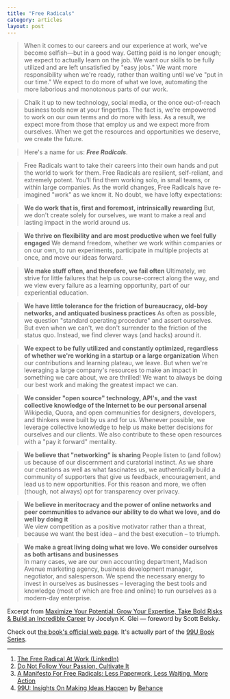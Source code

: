 ```yaml
---
title: "Free Radicals"
category: articles
layout: post
---
```


> When it comes to our careers and our experience at work, we've become
> selfish—but in a good way. Getting paid is no longer enough; we expect to
> actually learn on the job. We want our skills to be fully utilized and are
> left unsatisfied by "easy jobs." We want more responsibility when we're ready,
> rather than waiting until we've "put in our time." We expect to do more of
> what we love, automating the more laborious and monotonous parts of our work.

> Chalk it up to new technology, social media, or the once out-of-reach business
> tools now at your fingertips. The fact is, we're empowered to work on our own
> terms and do more with less. As a result, we expect more from those that
> employ us and we expect more from ourselves. When we get the resources and
> opportunities we deserve, we create the future.

> Here's a name for us: _**Free Radicals**_.

> Free Radicals want to take their careers into their own hands and put the
> world to work for them. Free Radicals are resilient, self-reliant, and
> extremely potent. You'll find them working solo, in small teams, or within
> large companies. As the world changes, Free Radicals have re-imagined "work"
> as we know it. No doubt, we have lofty expectations:

> **We do work that is, first and foremost, intrinsically rewarding** But, we
> don't create solely for ourselves, we want to make a real and lasting impact
> in the world around us.

> **We thrive on flexibility and are most productive when we feel fully
> engaged** We demand freedom, whether we work within companies or on our own,
> to run experiments, participate in multiple projects at once, and move our
> ideas forward.

> **We make stuff often, and therefore, we fail often** Ultimately, we strive
> for little failures that help us course-correct along the way, and we view
> every failure as a learning opportunity, part of our experiential education.

> **We have little tolerance for the friction of bureaucracy, old-boy networks,
> and antiquated business practices** As often as possible, we question
> "standard operating procedure" and assert ourselves. But even when we can't,
> we don't surrender to the friction of the status quo. Instead, we find clever
> ways (and hacks) around it.

> **We expect to be fully utilized and constantly optimized, regardless of
> whether we're working in a startup or a large organization** When our
> contributions and learning plateau, we leave. But when we're leveraging a
> large company's resources to make an impact in something we care about, we are
> thrilled! We want to always be doing our best work and making the greatest
> impact we can.

> **We consider "open source" technology, API's, and the vast collective
> knowledge of the Internet to be our personal arsenal** Wikipedia, Quora, and
> open communities for designers, developers, and thinkers were built by us and
> for us. Whenever possible, we leverage collective knowledge to help us make
> better decisions for ourselves and our clients. We also contribute to these
> open resources with a "pay it forward" mentality.

> **We believe that "networking" is sharing** People listen to (and follow) us
> because of our discernment and curatorial instinct. As we share our creations
> as well as what fascinates us, we authentically build a community of
> supporters that give us feedback, encouragement, and lead us to new
> opportunities. For this reason and more, we often (though, not always) opt for
> transparency over privacy.

> **We believe in meritocracy and the power of online networks and peer
> communities to advance our ability to do what we love, and do well by doing
> it**  
> We view competition as a positive motivator rather than a threat, because we
> want the best idea – and the best execution – to triumph.

> **We make a great living doing what we love. We consider ourselves as both
> artisans and businesses**  
> In many cases, we are our own accounting department, Madison Avenue marketing
> agency, business development manager, negotiator, and salesperson. We spend
> the necessary energy to invest in ourselves as businesses – leveraging the
> best tools and knowledge (most of which are free and online) to run ourselves
> as a modern-day enterprise.

Excerpt from [Maximize Your Potential: Grow Your Expertise, Take Bold Risks
& Build an Incredible Career][4] by Jocelyn K. Glei — foreword by Scott
Belsky.

Check out [the book's official web page][5]. It's actually part of the [99U
Book Series][6].

---

1. [The Free Radical At Work (LinkedIn)][1]
2. [Do Not Follow Your Passion, Cultivate It][2]
3. [A Manifesto For Free Radicals: Less Paperwork, Less Waiting, More Action][3]
4. [99U: Insights On Making Ideas Happen][7] by [Behance][8]

[1]: http://www.linkedin.com/today/post/article/20130924212836-4074853-the-free-radical-at-work
[2]: http://www.farnamstreetblog.com/2013/10/maximize-your-potential-99u/
[3]: http://99u.com/articles/7098/a-manifesto-for-free-radicals-less-paperwork-less-waiting-more-action
[4]: http://amzn.to/GMGIZJ
[5]: http://99u.com/book/maximize-your-potential
[6]: http://99u.com/book
[7]: http://99u.com/
[8]: http://www.behance.net/
